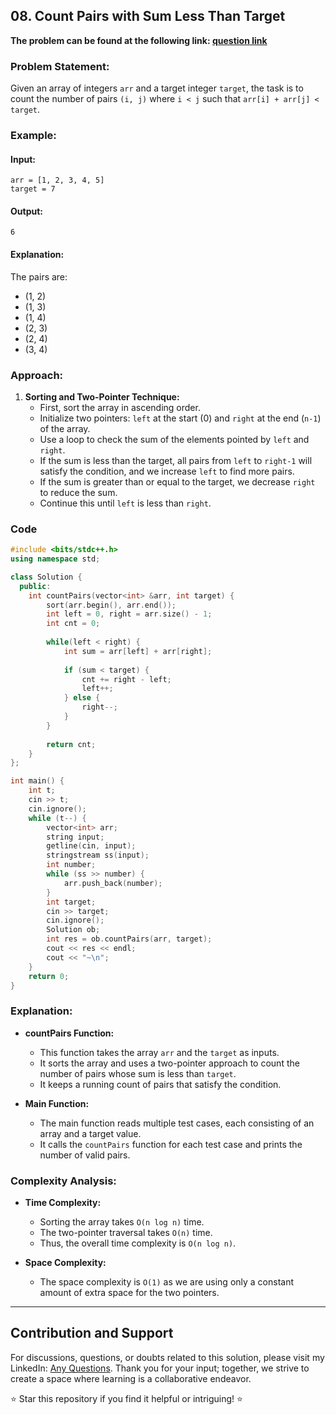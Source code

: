 ## 08. Count Pairs with Sum Less Than Target

**The problem can be found at the following link: [question link](https://www.geeksforgeeks.org/problems/count-pairs-whose-sum-is-less-than-target/1)**

### Problem Statement:

Given an array of integers `arr` and a target integer `target`, the task is to count the number of pairs `(i, j)` where `i < j` such that `arr[i] + arr[j] < target`.

### Example:

#### Input:
```
arr = [1, 2, 3, 4, 5]
target = 7
```

#### Output:
```
6
```

#### Explanation:
The pairs are:
- (1, 2)
- (1, 3)
- (1, 4)
- (2, 3)
- (2, 4)
- (3, 4)

### Approach:

1. **Sorting and Two-Pointer Technique:**
   - First, sort the array in ascending order.
   - Initialize two pointers: `left` at the start (0) and `right` at the end (`n-1`) of the array.
   - Use a loop to check the sum of the elements pointed by `left` and `right`.
   - If the sum is less than the target, all pairs from `left` to `right-1` will satisfy the condition, and we increase `left` to find more pairs.
   - If the sum is greater than or equal to the target, we decrease `right` to reduce the sum.
   - Continue this until `left` is less than `right`.

### Code

```cpp
#include <bits/stdc++.h>
using namespace std;

class Solution {
  public:
    int countPairs(vector<int> &arr, int target) {
        sort(arr.begin(), arr.end());
        int left = 0, right = arr.size() - 1;
        int cnt = 0;
        
        while(left < right) {
            int sum = arr[left] + arr[right];
            
            if (sum < target) {
                cnt += right - left;
                left++;
            } else {
                right--;
            }
        }
        
        return cnt;
    }
};

int main() {
    int t;
    cin >> t;
    cin.ignore();
    while (t--) {
        vector<int> arr;
        string input;
        getline(cin, input);
        stringstream ss(input);
        int number;
        while (ss >> number) {
            arr.push_back(number);
        }
        int target;
        cin >> target;
        cin.ignore();
        Solution ob;
        int res = ob.countPairs(arr, target);
        cout << res << endl;
        cout << "~\n";
    }
    return 0;
}
```

### Explanation:

- **countPairs Function:**
  - This function takes the array `arr` and the `target` as inputs.
  - It sorts the array and uses a two-pointer approach to count the number of pairs whose sum is less than `target`.
  - It keeps a running count of pairs that satisfy the condition.

- **Main Function:**
  - The main function reads multiple test cases, each consisting of an array and a target value.
  - It calls the `countPairs` function for each test case and prints the number of valid pairs.

### Complexity Analysis:

- **Time Complexity:**
  - Sorting the array takes `O(n log n)` time.
  - The two-pointer traversal takes `O(n)` time.
  - Thus, the overall time complexity is `O(n log n)`.

- **Space Complexity:**
  - The space complexity is `O(1)` as we are using only a constant amount of extra space for the two pointers.

---

## Contribution and Support

For discussions, questions, or doubts related to this solution, please visit my LinkedIn: [Any Questions](https://www.linkedin.com/in/aniket-yadav-2162ab239/). Thank you for your input; together, we strive to create a space where learning is a collaborative endeavor.

⭐ Star this repository if you find it helpful or intriguing! ⭐
